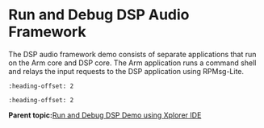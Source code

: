 # Run and Debug DSP Audio Framework

The DSP audio framework demo consists of separate applications that run on the Arm core and DSP core. The Arm application runs a command shell and relays the input requests to the DSP application using RPMsg-Lite.


```{include} ../topics/evk_board_setup_for_audio_demo.md
:heading-offset: 2
```

```{include} ../topics/debug_audio_demo.md
:heading-offset: 2
```

**Parent topic:**[Run and Debug DSP Demo using Xplorer IDE](../topics/run_and_debug_dsp_demo_using_xplorer_ide.md)

